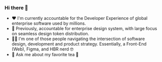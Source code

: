 ### Hi there 👋

- ❤️ I'm currently accountable for the Developer Experience of global enterprise software used by millions.
- 🔭 Previously, accountable for enterprise design system, with large focus on seamless design token distribution.
- 👨‍💻 I'm one of those people navigating the intersection of software design, development and product strategy. Essentially, a Front-End (Web), Figma, and HBR nerd 🤓
- 💬 Ask me about my favorite tea 🍵
